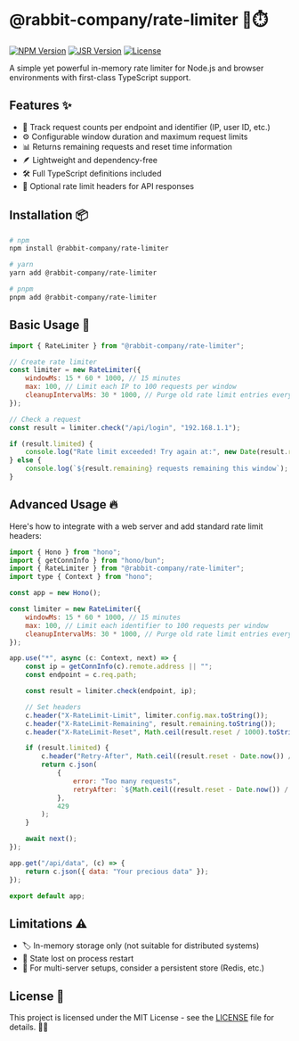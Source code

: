 # @rabbit-company/rate-limiter 🐇⏱️

[![NPM Version](https://img.shields.io/npm/v/@rabbit-company/rate-limiter)](https://www.npmjs.com/package/@rabbit-company/rate-limiter)
[![JSR Version](https://jsr.io/badges/@rabbit-company/rate-limiter)](https://jsr.io/@rabbit-company/rate-limiter)
[![License](https://img.shields.io/npm/l/@rabbit-company/rate-limiter)](LICENSE)

A simple yet powerful in-memory rate limiter for Node.js and browser environments with first-class TypeScript support.

## Features ✨

- 🚦 Track request counts per endpoint and identifier (IP, user ID, etc.)
- ⚙️ Configurable window duration and maximum request limits
- 📊 Returns remaining requests and reset time information
- 🪶 Lightweight and dependency-free
- 🛠️ Full TypeScript definitions included
- 📡 Optional rate limit headers for API responses

## Installation 📦

```bash
# npm
npm install @rabbit-company/rate-limiter

# yarn
yarn add @rabbit-company/rate-limiter

# pnpm
pnpm add @rabbit-company/rate-limiter
```

## Basic Usage 🚀

```js
import { RateLimiter } from "@rabbit-company/rate-limiter";

// Create rate limiter
const limiter = new RateLimiter({
	windowMs: 15 * 60 * 1000, // 15 minutes
	max: 100, // Limit each IP to 100 requests per window
	cleanupIntervalMs: 30 * 1000, // Purge old rate limit entries every 30 seconds
});

// Check a request
const result = limiter.check("/api/login", "192.168.1.1");

if (result.limited) {
	console.log("Rate limit exceeded! Try again at:", new Date(result.reset));
} else {
	console.log(`${result.remaining} requests remaining this window`);
}
```

## Advanced Usage 🔥

Here's how to integrate with a web server and add standard rate limit headers:

```js
import { Hono } from "hono";
import { getConnInfo } from "hono/bun";
import { RateLimiter } from "@rabbit-company/rate-limiter";
import type { Context } from "hono";

const app = new Hono();

const limiter = new RateLimiter({
	windowMs: 15 * 60 * 1000, // 15 minutes
	max: 100, // Limit each identifier to 100 requests per window
	cleanupIntervalMs: 30 * 1000, // Purge old rate limit entries every 30 seconds
});

app.use("*", async (c: Context, next) => {
	const ip = getConnInfo(c).remote.address || "";
	const endpoint = c.req.path;

	const result = limiter.check(endpoint, ip);

	// Set headers
	c.header("X-RateLimit-Limit", limiter.config.max.toString());
	c.header("X-RateLimit-Remaining", result.remaining.toString());
	c.header("X-RateLimit-Reset", Math.ceil(result.reset / 1000).toString());

	if (result.limited) {
		c.header("Retry-After", Math.ceil((result.reset - Date.now()) / 1000).toString());
		return c.json(
			{
				error: "Too many requests",
				retryAfter: `${Math.ceil((result.reset - Date.now()) / 1000)} seconds`,
			},
			429
		);
	}

	await next();
});

app.get("/api/data", (c) => {
	return c.json({ data: "Your precious data" });
});

export default app;
```

## Limitations ⚠️

- 🏷️ In-memory storage only (not suitable for distributed systems)
- 🔄 State lost on process restart
- 🔗 For multi-server setups, consider a persistent store (Redis, etc.)

## License 📄

This project is licensed under the MIT License - see the [LICENSE](https://github.com/Rabbit-Company/RateLimiter-JS/blob/main/LICENSE) file for details. 🐇💕
